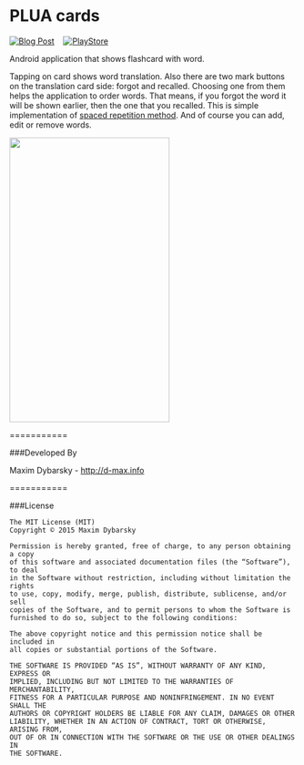 
# PLUA cards

[![Blog Post](https://img.shields.io/badge/blog-post-yellow.svg)](http://dybarsky.blogspot.com/2015/03/plua-cards.html)
&nbsp;&nbsp;
[![PlayStore](https://img.shields.io/badge/play-store-blue.svg)](https://play.google.com/store/apps/details?id=dmax.plua)


Android application that shows flashcard with word.

Tapping on card shows word translation. Also there are two mark buttons on the translation card side: forgot and recalled. Choosing one from them helps the application to order words. That means, if you forgot the word it will be shown earlier, then the one that you recalled. This is simple implementation of [spaced repetition method][1]. And of course you can add, edit or remove words. 

<img src="https://lh6.googleusercontent.com/-DW_2X61TuPk/VPRqwFH_1xI/AAAAAAAANqI/eZC_rzjy488/w462-h821-no/device-2015-03-02-144947.png" width="281px" height="500px" />

===========

###Developed By

Maxim Dybarsky - http://d-max.info

===========

###License

	The MIT License (MIT)
	Copyright © 2015 Maxim Dybarsky

	Permission is hereby granted, free of charge, to any person obtaining a copy
	of this software and associated documentation files (the “Software”), to deal
	in the Software without restriction, including without limitation the rights
	to use, copy, modify, merge, publish, distribute, sublicense, and/or sell
	copies of the Software, and to permit persons to whom the Software is
	furnished to do so, subject to the following conditions:

	The above copyright notice and this permission notice shall be included in
	all copies or substantial portions of the Software.

	THE SOFTWARE IS PROVIDED “AS IS”, WITHOUT WARRANTY OF ANY KIND, EXPRESS OR
	IMPLIED, INCLUDING BUT NOT LIMITED TO THE WARRANTIES OF MERCHANTABILITY,
	FITNESS FOR A PARTICULAR PURPOSE AND NONINFRINGEMENT. IN NO EVENT SHALL THE
	AUTHORS OR COPYRIGHT HOLDERS BE LIABLE FOR ANY CLAIM, DAMAGES OR OTHER
	LIABILITY, WHETHER IN AN ACTION OF CONTRACT, TORT OR OTHERWISE, ARISING FROM,
	OUT OF OR IN CONNECTION WITH THE SOFTWARE OR THE USE OR OTHER DEALINGS IN
	THE SOFTWARE.


[1]: http://en.wikipedia.org/wiki/Spaced_repetition
